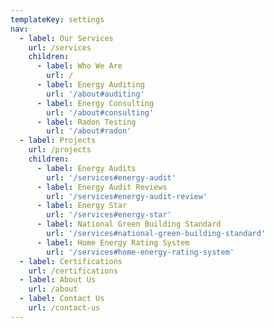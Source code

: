 ```yaml
---
templateKey: settings
nav:
  - label: Our Services
    url: /services
    children:
      - label: Who We Are
        url: /
      - label: Energy Auditing
        url: '/about#auditing'
      - label: Energy Consulting
        url: '/about#consulting'
      - label: Radon Testing
        url: '/about#radon'
  - label: Projects
    url: /projects
    children:
      - label: Energy Audits
        url: '/services#energy-audit'
      - label: Energy Audit Reviews
        url: '/services#energy-audit-review'
      - label: Energy Star
        url: '/services#energy-star'
      - label: National Green Building Standard
        url: '/services#national-green-building-standard'
      - label: Home Energy Rating System
        url: '/services#home-energy-rating-system'
  - label: Certifications
    url: /certifications
  - label: About Us
    url: /about
  - label: Contact Us
    url: /contact-us
---
```

